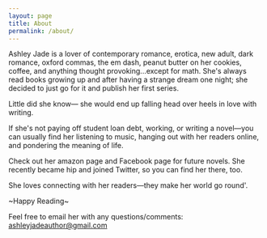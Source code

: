 ```yaml
---
layout: page
title: About
permalink: /about/
---
```


Ashley Jade is a lover of contemporary romance, erotica, new adult, dark romance, oxford commas, the em dash, peanut butter on her cookies, coffee, and anything thought provoking...except for math. 
She's always read books growing up and after having a strange dream one night; she decided to just go for it and publish her first series. 

Little did she know— she would end up falling head over heels in love with writing.

If she's not paying off student loan debt, working, or writing a novel—you can usually find her listening to music, hanging out with her readers online, and pondering the meaning of life. 

Check out her amazon page and Facebook page for future novels.
She recently became hip and joined Twitter, so you can find her there, too. 

She loves connecting with her readers—they make her world go round'. 


~Happy Reading~

Feel free to email her with any questions/comments: ashleyjadeauthor@gmail.com
